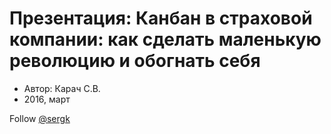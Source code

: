 # Презентация: Канбан в страховой компании: как сделать маленькую революцию и обогнать себя

- Автор: Карач С.В.
- 2016, март

Follow [@sergk](https://twitter.com/sergk) 
